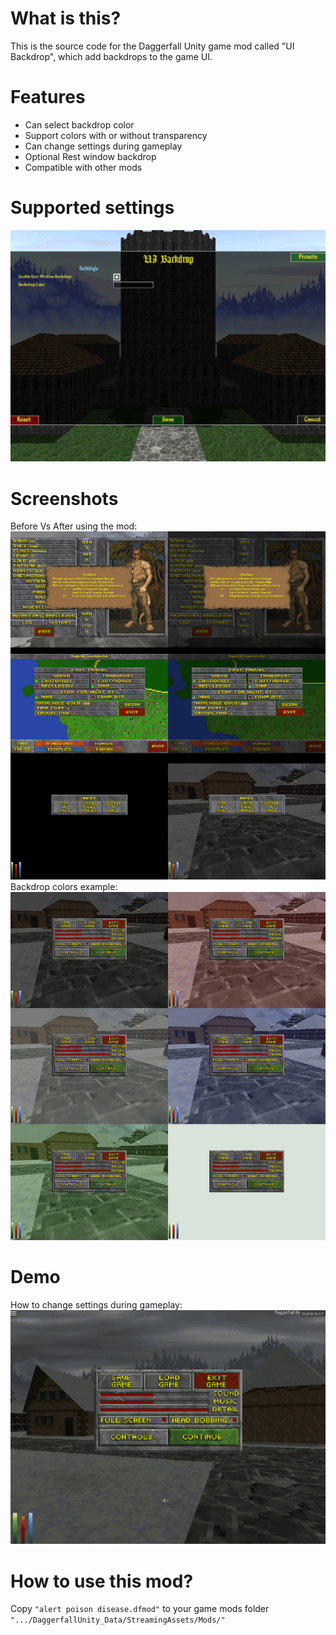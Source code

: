 # What is this?
This is the source code for the Daggerfall Unity game mod called "UI Backdrop", which add backdrops to the game UI.

# Features
* Can select backdrop color  
* Support colors with or without transparency  
* Can change settings during gameplay  
* Optional Rest window backdrop  
* Compatible with other mods  

# Supported settings
![settings](https://github.com/themrleon/DFU-MOD-UIBackdrop/blob/3164fd2c74c1953b4508e654dd5424e0d666e889/images/settings.png)

# Screenshots
Before Vs After using the mod:  
![comparison](https://github.com/themrleon/DFU-MOD-UIBackdrop/blob/3164fd2c74c1953b4508e654dd5424e0d666e889/images/beforeVSafter.png)
Backdrop colors example:  
![colors](https://github.com/themrleon/DFU-MOD-UIBackdrop/blob/3164fd2c74c1953b4508e654dd5424e0d666e889/images/colors.png)

# Demo
How to change settings during gameplay:  
![demo](https://github.com/themrleon/DFU-MOD-UIBackdrop/blob/3164fd2c74c1953b4508e654dd5424e0d666e889/images/demo.gif)

# How to use this mod?
Copy `"alert poison disease.dfmod"` to your game mods folder `".../DaggerfallUnity_Data/StreamingAssets/Mods/"`
